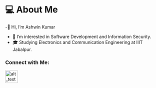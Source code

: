 # 💻 About Me

-👋 Hi, I’m Ashwin Kumar
- 👀 I’m interested in Software Development and Information Security.
- 🎓 Studying Electronics and Communication Engineering at IIIT Jabalpur.


### Connect with Me:

[<img alt="alt_text" width="40px" src="[images/image.PNG](https://assets.leetcode.com/static_assets/public/webpack_bundles/images/logo-dark.e99485d9b.svg)" />]([https://www.google.com/](https://leetcode.com/BT-7274/))
